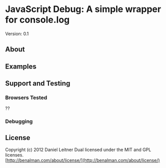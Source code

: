 # JavaScript Debug: A simple wrapper for console.log #

Version: 0.1



## About ##



## Examples ##



## Support and Testing ##

### Browsers Tested ###
??

### Debugging ###

## License ##
Copyright (c) 2012 Daniel Leitner
Dual licensed under the MIT and GPL licenses.  
[http://benalman.com/about/license/](http://benalman.com/about/license/)